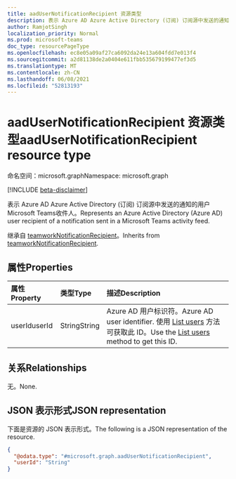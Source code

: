 ```yaml
---
title: aadUserNotificationRecipient 资源类型
description: 表示 Azure AD Azure Active Directory (订阅) 订阅源中发送的通知的用户Microsoft Teams收件人。
author: RamjotSingh
localization_priority: Normal
ms.prod: microsoft-teams
doc_type: resourcePageType
ms.openlocfilehash: ec8e05a09af27ca6092da24e13a604fdd7e013f4
ms.sourcegitcommit: a2d81138de2a0404e611fbb535679199477ef3d5
ms.translationtype: MT
ms.contentlocale: zh-CN
ms.lasthandoff: 06/08/2021
ms.locfileid: "52813193"
---
```

# <a name="aadusernotificationrecipient-resource-type"></a><span data-ttu-id="24dd0-103">aadUserNotificationRecipient 资源类型</span><span class="sxs-lookup"><span data-stu-id="24dd0-103">aadUserNotificationRecipient resource type</span></span>

<span data-ttu-id="24dd0-104">命名空间：microsoft.graph</span><span class="sxs-lookup"><span data-stu-id="24dd0-104">Namespace: microsoft.graph</span></span>

[!INCLUDE [beta-disclaimer](../../includes/beta-disclaimer.md)]

<span data-ttu-id="24dd0-105">表示 Azure AD Azure Active Directory (订阅) 订阅源中发送的通知的用户Microsoft Teams收件人。</span><span class="sxs-lookup"><span data-stu-id="24dd0-105">Represents an Azure Active Directory (Azure AD) user recipient of a notification sent in a Microsoft Teams activity feed.</span></span>

<span data-ttu-id="24dd0-106">继承自 [teamworkNotificationRecipient](teamworknotificationrecipient.md)。</span><span class="sxs-lookup"><span data-stu-id="24dd0-106">Inherits from [teamworkNotificationRecipient](teamworknotificationrecipient.md).</span></span>

## <a name="properties"></a><span data-ttu-id="24dd0-107">属性</span><span class="sxs-lookup"><span data-stu-id="24dd0-107">Properties</span></span>
|<span data-ttu-id="24dd0-108">属性</span><span class="sxs-lookup"><span data-stu-id="24dd0-108">Property</span></span>|<span data-ttu-id="24dd0-109">类型</span><span class="sxs-lookup"><span data-stu-id="24dd0-109">Type</span></span>|<span data-ttu-id="24dd0-110">描述</span><span class="sxs-lookup"><span data-stu-id="24dd0-110">Description</span></span>|
|:---|:---|:---|
|<span data-ttu-id="24dd0-111">userId</span><span class="sxs-lookup"><span data-stu-id="24dd0-111">userId</span></span>|<span data-ttu-id="24dd0-112">String</span><span class="sxs-lookup"><span data-stu-id="24dd0-112">String</span></span>|<span data-ttu-id="24dd0-113">Azure AD 用户标识符。</span><span class="sxs-lookup"><span data-stu-id="24dd0-113">Azure AD user identifier.</span></span> <span data-ttu-id="24dd0-114">使用 [List users](../api/user-list.md) 方法可获取此 ID。</span><span class="sxs-lookup"><span data-stu-id="24dd0-114">Use the [List users](../api/user-list.md) method to get this ID.</span></span>|

## <a name="relationships"></a><span data-ttu-id="24dd0-115">关系</span><span class="sxs-lookup"><span data-stu-id="24dd0-115">Relationships</span></span>
<span data-ttu-id="24dd0-116">无。</span><span class="sxs-lookup"><span data-stu-id="24dd0-116">None.</span></span>

## <a name="json-representation"></a><span data-ttu-id="24dd0-117">JSON 表示形式</span><span class="sxs-lookup"><span data-stu-id="24dd0-117">JSON representation</span></span>
<span data-ttu-id="24dd0-118">下面是资源的 JSON 表示形式。</span><span class="sxs-lookup"><span data-stu-id="24dd0-118">The following is a JSON representation of the resource.</span></span>
<!-- {
  "blockType": "resource",
  "@odata.type": "microsoft.graph.aadUserNotificationRecipient"
}
-->
``` json
{
  "@odata.type": "#microsoft.graph.aadUserNotificationRecipient",
  "userId": "String"
}
```

